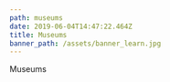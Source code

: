 ```yaml
---
path: museums
date: 2019-06-04T14:47:22.464Z
title: Museums
banner_path: /assets/banner_learn.jpg
---
```

Museums

